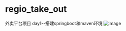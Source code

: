# regio_take_out
外卖平台项目
day1--搭建springboot和maven环境
![image](https://github.com/RewindTea/regio_take_out/assets/142219991/38b96233-f065-45ee-bbbe-5ffa5adf09b5)

